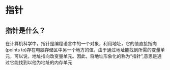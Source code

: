 # 指针

## 指针是什么？

在计算机科学中，指针是编程语言中的一个对象，利用地址，它的值直接指向(points to)存在电脑存储区中另一个地方的值，由于通过地址能找到所需的变量单元，可以说，地址指向改变量单元。因此，将地址形象化的称为“指针”,意思是通过它能找到以他为地址的内存单元

